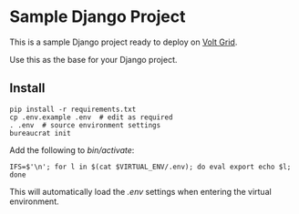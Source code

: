 # Sample Django Project

This is a sample Django project ready to deploy on [Volt Grid](http://www.voltgrid.com).

Use this as the base for your Django project.

## Install

    pip install -r requirements.txt
    cp .env.example .env  # edit as required
    . .env  # source environment settings 
    bureaucrat init
    
Add the following to _bin/activate_:

    IFS=$'\n'; for l in $(cat $VIRTUAL_ENV/.env); do eval export echo $l; done
    
This will automatically load the _.env_ settings when entering the virtual environment.
